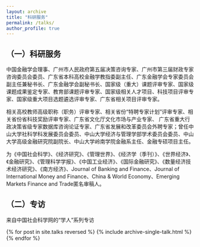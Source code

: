 ```yaml
---
layout: archive
title: "科研服务"
permalink: /talks/
author_profile: true
---
```





      


（一）科研服务
---
中国金融学会理事、广州市人民政府第五届决策咨询专家、广州市第三届财政专家咨询委员会委员、广东省本科高校金融学教指委副主任、广东金融学会专家委员会副主任兼秘书长、广东金融学会副秘书长、国家级（重大）课题评审专家、国家级课题成果鉴定专家、教育部课题评审专家、国家级相关人才项目、科技项目评审专家、国家级重大项目选题遴选评审专家、广东省相关项目评审专家。

相关高校教师高级职称（职务）评审专家、相关省份“特聘专家计划”评审专家、相关省份省科技奖励评审专家、广东省文化厅文化市场与产业专家、 广东省重大行政决策省级专家数据库咨询论证专家、广东省发展和改革委员会外聘专家；曾任中山大学社科学科发展委员会委员、中山大学经济与管理学部学术委员会委员、中山大学高级金融研究院副院长、中山大学岭南学院金融系主任、金融专硕项目主任。

为《中国社会科学》、《经济研究》、《管理世界》、《经济学（季刊）》、《世界经济》、《金融研究》、《管理科学学报》、《中国工业经济》、《国际金融研究》、《数量经济技术经济研究》、《南方经济》、Journal of Banking and Finance、Journal of International Money and Finance、China & World Economy、Emerging Markets Finance and Trade匿名审稿人。

  
（二）专访
---
来自中国社会科学网的“学人”系列专访


{% for post in site.talks reversed %}
  {% include archive-single-talk.html %}
{% endfor %}
